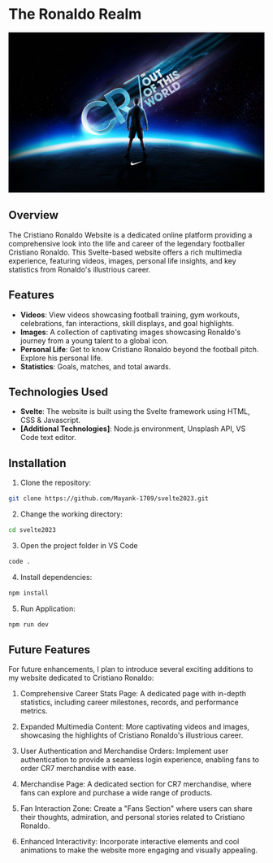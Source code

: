 # The Ronaldo Realm
![Cristiano Ronaldo](/static/images/cr7.jpg)

## Overview
The Cristiano Ronaldo Website is a dedicated online platform providing a comprehensive look into the life and career of the legendary footballer Cristiano Ronaldo. This Svelte-based website offers a rich multimedia experience, featuring videos, images, personal life insights, and key statistics from Ronaldo's illustrious career.

## Features
- **Videos**: View videos showcasing football training, gym workouts, celebrations, fan interactions, skill displays, and goal highlights.
- **Images**: A collection of captivating images showcasing Ronaldo's journey from a young talent to a global icon.
- **Personal Life**: Get to know Cristiano Ronaldo beyond the football pitch. Explore his personal life.
- **Statistics**: Goals, matches, and total awards.

## Technologies Used
- **Svelte**: The website is built using the Svelte framework using HTML, CSS & Javascript.
- **[Additional Technologies]**: Node.js environment, Unsplash API, VS Code text editor.

## Installation
1. Clone the repository:
```bash
git clone https://github.com/Mayank-1709/svelte2023.git
```
2. Change the working directory:
```bash
cd svelte2023
```
3. Open the project folder in VS Code
```bash
code .
```
4. Install dependencies:
```bash
npm install
```
5. Run Application:
```bash
npm run dev
```
## Future Features
For future enhancements, I plan to introduce several exciting additions to my website dedicated to Cristiano Ronaldo:

1. Comprehensive Career Stats Page: A dedicated page with in-depth statistics, including career milestones, records, and performance metrics.

2. Expanded Multimedia Content: More captivating videos and images, showcasing the highlights of Cristiano Ronaldo's illustrious career.

3. User Authentication and Merchandise Orders: Implement user authentication to provide a seamless login experience, enabling fans to order CR7 merchandise with ease.

4. Merchandise Page: A dedicated section for CR7 merchandise, where fans can explore and purchase a wide range of products.

5. Fan Interaction Zone: Create a "Fans Section" where users can share their thoughts, admiration, and personal stories related to Cristiano Ronaldo.

6. Enhanced Interactivity: Incorporate interactive elements and cool animations to make the website more engaging and visually appealing.
